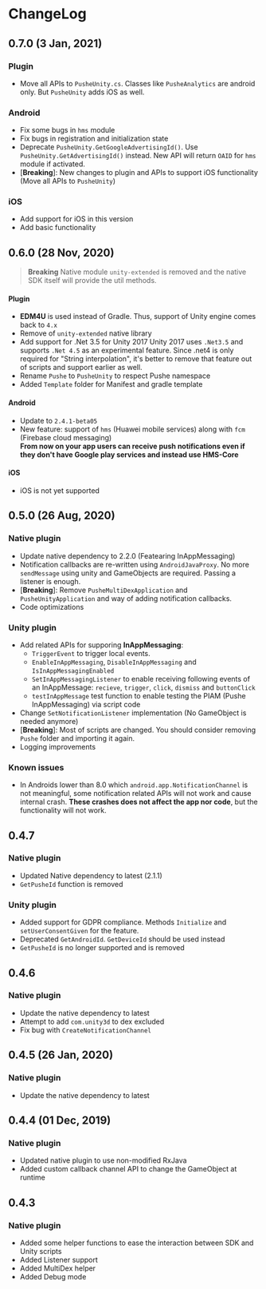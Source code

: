 # ChangeLog

## 0.7.0 (3 Jan, 2021)
### Plugin
- Move all APIs to `PusheUnity.cs`. Classes like `PusheAnalytics` are android only. But `PusheUnity` adds iOS as well.

### Android
- Fix some bugs in `hms` module
- Fix bugs in registration and initialization state
- Deprecate `PusheUnity.GetGoogleAdvertisingId()`. Use `PusheUnity.GetAdvertisingId()` instead. New API will return `OAID` for `hms` module if activated.
- [**Breaking**]: New changes to plugin and APIs to support iOS functionality (Move all APIs to `PusheUnity`)

### iOS
- Add support for iOS in this version
- Add basic functionality

## 0.6.0 (28 Nov, 2020)
> **Breaking**
> Native module `unity-extended` is removed and the native SDK itself
> will provide the util methods.

#### Plugin    
- **EDM4U** is used instead of Gradle. Thus, support of Unity engine comes back to `4.x`
- Remove of `unity-extended` native library
- Add support for .Net 3.5 for Unity 2017
    Unity 2017 uses `.Net3.5` and supports `.Net 4.5` as an experimental feature. Since .net4 is only required for
    "String interpolation", it's better to remove that feature out of scripts and support earlier as well.
- Rename `Pushe` to `PusheUnity` to respect Pushe namespace
- Added `Template` folder for Manifest and gradle template

#### Android
- Update to `2.4.1-beta05`
- New feature: support of `hms` (Huawei mobile services) along with `fcm` (Firebase cloud messaging)    
    **From now on your app users can receive push notifications even if they don't have Google play services and instead use HMS-Core**

#### iOS
- iOS is not yet supported

## 0.5.0 (26 Aug, 2020)
### Native plugin
- Update native dependency to 2.2.0 (Featearing InAppMessaging)
- Notification callbacks are re-written using `AndroidJavaProxy`. No more `sendMessage` using unity and GameObjects are required. Passing a listener is enough.
- [**Breaking**]: Remove `PusheMultiDexApplication` and `PusheUnityApplication` and way of adding notification callbacks.
- Code optimizations

### Unity plugin
- Add related APIs for supporing **InAppMessaging**:
    - `TriggerEvent` to trigger local events.
    - `EnableInAppMessaging`, `DisableInAppMessaging` and `IsInAppMessagingEnabled`
    - `SetInAppMessagingListener` to enable receiving following events of an InAppMessage: `recieve`, `trigger`, `click`, `dismiss` and `buttonClick`
    - `testInAppMessage` test function to enable testing the PIAM (Pushe InAppMessaging) via script code
- Change `SetNotificationListener` implementation (No GameObject is needed anymore)
- [**Breaking**]: Most of scripts are changed. You should consider removing `Pushe` folder and importing it again.
- Logging improvements

### Known issues
- In Androids lower than 8.0 which `android.app.NotificationChannel` is not meaningful, some notification related APIs will not work and cause internal crash. **These crashes does not affect the app nor code**, but the functionality will not work.


## 0.4.7
### Native plugin
- Updated Native dependency to latest (2.1.1)
- `GetPusheId` function is removed

### Unity plugin
- Added support for GDPR compliance. Methods `Initialize` and `setUserConsentGiven` for the feature.
- Deprecated `GetAndroidId`. `GetDeviceId` should be used instead
- `GetPusheId` is no longer supported and is removed

## 0.4.6
### Native plugin
- Update the native dependency to latest
- Attempt to add `com.unity3d` to dex excluded
- Fix bug with `CreateNotificationChannel`

## 0.4.5 (26 Jan, 2020)
### Native plugin
- Update the native dependency to latest

## 0.4.4 (01 Dec, 2019)
### Native plugin
- Updated native plugin to use non-modified RxJava
- Added custom callback channel API to change the GameObject at runtime

## 0.4.3
### Native plugin
- Added some helper functions to ease the interaction between SDK and Unity scripts
- Added Listener support
- Added MultiDex helper
- Added Debug mode